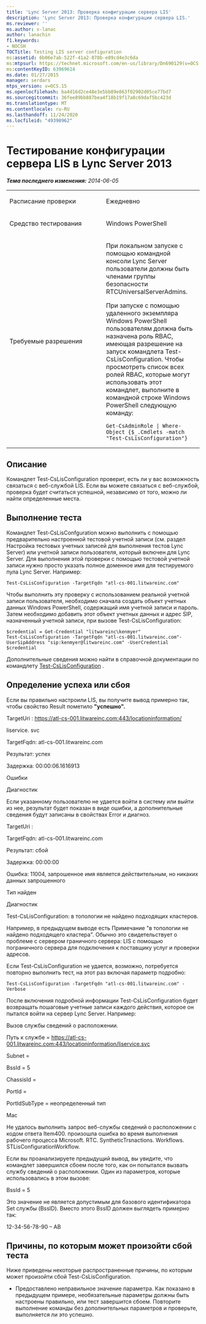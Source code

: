 ```yaml
---
title: 'Lync Server 2013: Проверка конфигурации сервера LIS'
description: 'Lync Server 2013: Проверка конфигурации сервера LIS.'
ms.reviewer: ''
ms.author: v-lanac
author: lanachin
f1.keywords:
- NOCSH
TOCTitle: Testing LIS server configuration
ms:assetid: 6b06e7ab-522f-41a2-878b-e89cd4e3c6da
ms:mtpsurl: https://technet.microsoft.com/en-us/library/Dn690129(v=OCS.15)
ms:contentKeyID: 63969614
ms.date: 01/27/2015
manager: serdars
mtps_version: v=OCS.15
ms.openlocfilehash: ba4d16d2ce48e3e5bb89e863f02902d05ce77bd7
ms.sourcegitcommit: 36fee89bb887bea4f18b19f17a8c69daf5bc423d
ms.translationtype: MT
ms.contentlocale: ru-RU
ms.lasthandoff: 11/24/2020
ms.locfileid: "49398962"
---
```

# <a name="testing-lis-server-configuration-in-lync-server-2013"></a>Тестирование конфигурации сервера LIS в Lync Server 2013

<div data-xmlns="http://www.w3.org/1999/xhtml">

<div class="topic" data-xmlns="http://www.w3.org/1999/xhtml" data-msxsl="urn:schemas-microsoft-com:xslt" data-cs="https://msdn.microsoft.com/">

<div data-asp="https://msdn2.microsoft.com/asp">



</div>

<div id="mainSection">

<div id="mainBody">

<span> </span>

_**Тема последнего изменения:** 2014-06-05_


<table>
<colgroup>
<col style="width: 50%" />
<col style="width: 50%" />
</colgroup>
<tbody>
<tr class="odd">
<td><p>Расписание проверки</p></td>
<td><p>Ежедневно</p></td>
</tr>
<tr class="even">
<td><p>Средство тестирования</p></td>
<td><p>Windows PowerShell</p></td>
</tr>
<tr class="odd">
<td><p>Требуемые разрешения</p></td>
<td><p>При локальном запуске с помощью командной консоли Lync Server пользователи должны быть членами группы безопасности RTCUniversalServerAdmins.</p>
<p>При запуске с помощью удаленного экземпляра Windows PowerShell пользователям должна быть назначена роль RBAC, имеющая разрешение на запуск командлета Test-CsLisConfiguration. Чтобы просмотреть список всех ролей RBAC, которые могут использовать этот командлет, выполните в командной строке Windows PowerShell следующую команду:</p>
<pre><code>Get-CsAdminRole | Where-Object {$_.Cmdlets -match &quot;Test-CsLisConfiguration&quot;}</code></pre></td>
</tr>
</tbody>
</table>


<div>

## <a name="description"></a>Описание

Командлет Test-CsLisConfiguration проверит, есть ли у вас возможность связаться с веб-службой LIS. Если вы можете связаться с веб-службой, проверка будет считаться успешной, независимо от того, можно ли найти определенные места.

</div>

<div>

## <a name="running-the-test"></a>Выполнение теста

Командлет Test-CsLisConfguration можно выполнить с помощью предварительно настроенной тестовой учетной записи (см. раздел Настройка тестовых учетных записей для выполнения тестов Lync Server) или учетной записи пользователя, который включен для Lync Server. Для выполнения этой проверки с помощью тестовой учетной записи нужно просто указать полное доменное имя для тестируемого пула Lync Server. Например:

    Test-CsLisConfiguration -TargetFqdn "atl-cs-001.litwareinc.com"

Чтобы выполнить эту проверку с использованием реальной учетной записи пользователя, необходимо сначала создать объект учетных данных Windows PowerShell, содержащий имя учетной записи и пароль. Затем необходимо добавить этот объект учетных данных и адрес SIP, назначенный учетной записи, при вызове Test-CsLisConfiguration:

    $credential = Get-Credential "litwareinc\kenmyer"
    Test-CsLisConfiguration -TargetFqdn "atl-cs-001.litwareinc.com"-UserSipAddress "sip:kenmyer@litwareinc.com" -UserCredential $credential

Дополнительные сведения можно найти в справочной документации по командлету [Test-CsLisConfiguration](https://docs.microsoft.com/powershell/module/skype/Test-CsLisConfiguration) .

</div>

<div>

## <a name="determining-success-or-failure"></a>Определение успеха или сбоя

Если вы правильно настроили LIS, вы получите вывод примерно так, чтобы свойство Result пометило **"успешно".**

TargetUri : https://atl-cs-001.litwareinc.com:443/locationinformation/

liservice. svc

TargetFqdn: atl-cs-001.litwareinc.com

Результат: успех

Задержка: 00:00:06.1616913

Ошибки

Диагностик

Если указанному пользователю не удается войти в систему или выйти из нее, результат будет показан в виде ошибки, а дополнительные сведения будут записаны в свойствах Error и диагноз.

TargetUri :

TargetFqdn: atl-cs-001.litwareinc.com

Результат: сбой

Задержка: 00:00:00

Ошибка: 11004, запрошенное имя является действительным, но никаких данных запрошенного

Тип найден

Диагностик

Test-CsLisConfiguration: в топологии не найдено подходящих кластеров.

Например, в предыдущем выводе есть Примечание "в топологии не найдено подходящего кластера". Обычно это свидетельствует о проблеме с сервером граничного сервера: LIS с помощью пограничного сервера для подключения к поставщику услуг и проверки адресов.

Если Test-CsLisConfiguration не удается, возможно, потребуется повторно выполнить тест, на этот раз включая параметр подробно:

    Test-CsLisConfiguration -TargetFqdn "atl-cs-001.litwareinc.com" -Verbose

После включения подробной информации Test-CsLisConfiguration будет возвращать пошаговые учетные записи каждого действия, которое он пытался войти на сервер Lync Server. Например:

Вызов службы сведений о расположении.

Путь к службе = https://atl-cs-001.litwareinc.com:443/locationinformation/liservice.svc

Subnet =

BssId = 5

ChassisId =

PortId =

PortIdSubType = неопределенный тип

Mac

Не удалось выполнить запрос веб-службы сведений о расположении с кодом ответа Item400. произошла ошибка во время выполнения рабочего процесса Microsoft. RTC. SyntheticTrsnactions. Workflows. STLisConfigurationWorkflow.

Если вы проанализируете предыдущий вывод, вы увидите, что командлет завершился сбоем после того, как он попытался вызвать службу сведений о расположении. Один из параметров, которые использовались в этом вызове:

BssId = 5

Это значение не является допустимым для базового идентификатора Set службы (BssID). Вместо этого BssID должен выглядеть примерно так:

12-34-56-78-90 – AB

</div>

<div>

## <a name="reasons-why-the-test-might-have-failed"></a>Причины, по которым может произойти сбой теста

Ниже приведены некоторые распространенные причины, по которым может произойти сбой Test-CsLisConfiguration.

  - Предоставлено неправильное значение параметра. Как показано в предыдущем примере, необязательные параметры должны быть настроены правильно, или тест завершится сбоем. Повторите выполнение команды без дополнительных параметров и проверьте, выполняется ли это успешно.

</div>

</div>

<span> </span>

</div>

</div>

</div>


